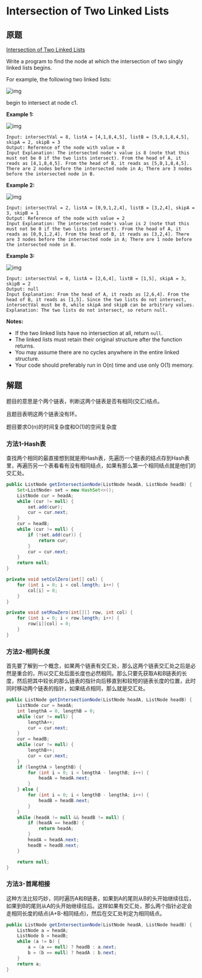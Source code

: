# Intersection of Two Linked Lists

## 原题

[Intersection of Two Linked Lists](<https://leetcode.com/explore/interview/card/top-interview-questions-medium/107/linked-list/785/>)

Write a program to find the node at which the intersection of two singly linked lists begins.

For example, the following two linked lists:

![img](https://assets.leetcode.com/uploads/2018/12/13/160_statement.png)



begin to intersect at node c1.

 

**Example 1:**

![img](https://assets.leetcode.com/uploads/2018/12/13/160_example_1.png)



```
Input: intersectVal = 8, listA = [4,1,8,4,5], listB = [5,0,1,8,4,5], skipA = 2, skipB = 3
Output: Reference of the node with value = 8
Input Explanation: The intersected node's value is 8 (note that this must not be 0 if the two lists intersect). From the head of A, it reads as [4,1,8,4,5]. From the head of B, it reads as [5,0,1,8,4,5]. There are 2 nodes before the intersected node in A; There are 3 nodes before the intersected node in B.
```

 

**Example 2:**

![img](https://assets.leetcode.com/uploads/2018/12/13/160_example_2.png)



```
Input: intersectVal = 2, listA = [0,9,1,2,4], listB = [3,2,4], skipA = 3, skipB = 1
Output: Reference of the node with value = 2
Input Explanation: The intersected node's value is 2 (note that this must not be 0 if the two lists intersect). From the head of A, it reads as [0,9,1,2,4]. From the head of B, it reads as [3,2,4]. There are 3 nodes before the intersected node in A; There are 1 node before the intersected node in B.
```

 

**Example 3:**

![img](https://assets.leetcode.com/uploads/2018/12/13/160_example_3.png)



```
Input: intersectVal = 0, listA = [2,6,4], listB = [1,5], skipA = 3, skipB = 2
Output: null
Input Explanation: From the head of A, it reads as [2,6,4]. From the head of B, it reads as [1,5]. Since the two lists do not intersect, intersectVal must be 0, while skipA and skipB can be arbitrary values.
Explanation: The two lists do not intersect, so return null.
```

 

**Notes:**

- If the two linked lists have no intersection at all, return `null`.
- The linked lists must retain their original structure after the function returns.
- You may assume there are no cycles anywhere in the entire linked structure.
- Your code should preferably run in O(n) time and use only O(1) memory.

## 解题

题目的意思是个两个链表，判断这两个链表是否有相同(交汇)结点。

且题目表明这两个链表没有环。

题目要求O(n)的时间复杂度和O(1)的空间复杂度

### 方法1-Hash表

查找两个相同的最直接想到就是用Hash表，先遍历一个链表的结点存到Hash表里，再遍历另一个表看看有没有相同结点，如果有那么第一个相同结点就是他们的交汇处。

```java
public ListNode getIntersectionNode(ListNode headA, ListNode headB) {
    Set<ListNode> set = new HashSet<>();
    ListNode cur = headA;
    while (cur != null) {
        set.add(cur);
        cur = cur.next;
    }
    cur = headB;
    while (cur != null) {
        if (!set.add(cur)) {
            return cur;
        }
        cur = cur.next;
    }
    return null;
}

private void setColZero(int[] col) {
    for (int i = 0; i < col.length; i++) {
        col[i] = 0;
    }
}

private void setRowZero(int[][] row, int col) {
    for (int i = 0; i < row.length; i++) {
        row[i][col] = 0;
    }
}
```

### 方法2-相同长度

首先要了解到一个概念，如果两个链表有交汇处，那么这两个链表交汇处之后是必然是重合的，所以交汇处后面长度也必然相同。那么只要先获取A和B链表的长度，然后把其中较长的那么链表的指针向后移直到和较短的链表长度的位置，此时同时移动两个链表的指针，如果结点相同，那么就是交汇处。

```java
public ListNode getIntersectionNode(ListNode headA, ListNode headB) {
    ListNode cur = headA;
    int lengthA = 0, lengthB = 0;
    while (cur != null) {
        lengthA++;
        cur = cur.next;
    }
    cur = headB;
    while (cur != null) {
        lengthB++;
        cur = cur.next;
    }
    if (lengthA > lengthB) {
        for (int i = 0; i < lengthA - lengthB; i++) {
            headA = headA.next;
        }
    } else {
        for (int i = 0; i < lengthB - lengthA; i++) {
            headB = headB.next;
        }
    }
    while (headA != null && headB != null) {
        if (headA == headB) {
            return headA;
        }
        headA = headA.next;
        headB = headB.next;
    }

    return null;
}
```

### 方法3-首尾相接

这种方法比较巧妙，同时遍历A和B链表，如果到A的尾则从B的头开始继续往后，如果到B的尾则从A的头开始继续往后。这样如果有交汇处，那么两个指针必定会走相同长度的结点(A+B-相同结点)，然后在交汇处判定为相同结点。

```java
public ListNode getIntersectionNode(ListNode headA, ListNode headB) {
    ListNode a = headA;
    ListNode b = headB;
    while (a != b) {
        a = (a == null) ? headB : a.next;
        b = (b == null) ? headA : b.next;
    }
    return a;
}
```






